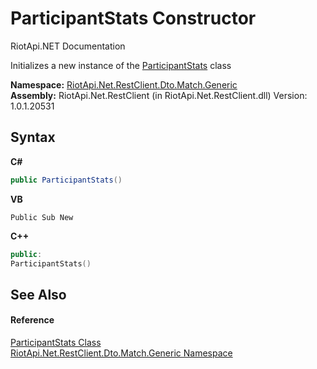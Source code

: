 # ParticipantStats Constructor 
RiotApi.NET Documentation 

Initializes a new instance of the <a href="6cf2da61-4838-9779-c9d7-28ca3301a6e2">ParticipantStats</a> class

**Namespace:**&nbsp;<a href="f4767f78-ec21-8fc9-5619-34d53bfe8e2e">RiotApi.Net.RestClient.Dto.Match.Generic</a><br />**Assembly:**&nbsp;RiotApi.Net.RestClient (in RiotApi.Net.RestClient.dll) Version: 1.0.1.20531

## Syntax

**C#**<br />
``` C#
public ParticipantStats()
```

**VB**<br />
``` VB
Public Sub New
```

**C++**<br />
``` C++
public:
ParticipantStats()
```


## See Also


#### Reference
<a href="6cf2da61-4838-9779-c9d7-28ca3301a6e2">ParticipantStats Class</a><br /><a href="f4767f78-ec21-8fc9-5619-34d53bfe8e2e">RiotApi.Net.RestClient.Dto.Match.Generic Namespace</a><br />